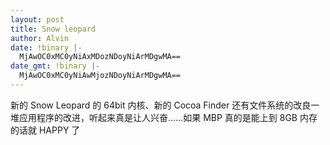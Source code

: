 ```yaml
---
layout: post
title: Snow leopard
author: Alvin
date: !binary |-
  MjAwOC0xMC0yNiAxMDozNDoyNiArMDgwMA==
date_gmt: !binary |-
  MjAwOC0xMC0yNiAwMjozNDoyNiArMDgwMA==
---
```

新的 Snow Leopard 的 64bit 内核、新的 Cocoa Finder 还有文件系统的改良一堆应用程序的改进，听起来真是让人兴奋……如果 MBP 真的是能上到 8GB 内存的话就 HAPPY 了
